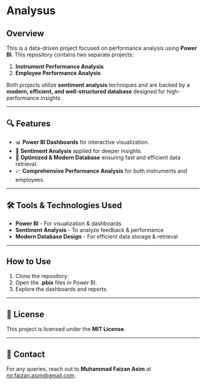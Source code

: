 # Analysus

## Overview
This is a data-driven project focused on performance analysis using **Power BI**. This repository contains two separate projects:

1. **Instrument Performance Analysis**
2. **Employee Performance Analysis**

Both projects utilize **sentiment analysis** techniques and are backed by a **modern, efficient, and well-structured database** designed for high-performance insights.

---

## 🔍 Features
- 📊 **Power BI Dashboards** for interactive visualization.
- 🧠 **Sentiment Analysis** applied for deeper insights.
- 🚀 **Optimized & Modern Database** ensuring fast and efficient data retrieval.
- 📈 **Comprehensive Performance Analysis** for both instruments and employees.

---


## 🛠️ Tools & Technologies Used
- **Power BI** - For visualization & dashboards
- **Sentiment Analysis** - To analyze feedback & performance
- **Modern Database Design** - For efficient data storage & retrieval

---

##  How to Use
1. Clone the repository:
2. Open the **.pbix** files in Power BI.
3. Explore the dashboards and reports.

---

## 📜 License
This project is licensed under the **MIT License**.

---

## 📧 Contact
For any queries, reach out to **Muhammad Faizan Asim** at [mr.faizan.asim@gmail.com](mailto:mr.faizan.asim@gmail.com).
